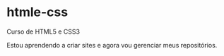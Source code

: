 # htmle-css
 Curso de HTML5 e CSS3

Estou aprendendo a criar sites e agora vou gerenciar meus repositórios.